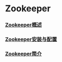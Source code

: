 # Zookeeper
### [Zookeeper概述](https://github.com/sunnyandgood/BigData/blob/master/Zookeeper/Zookeeper%E6%A6%82%E8%BF%B0.md)
### [Zookeeper安装与配置](https://github.com/sunnyandgood/BigData/blob/master/Zookeeper/Zookeeper安装与配置.md)
### [Zookeeper简介](https://github.com/sunnyandgood/BigData/blob/master/Zookeeper/Zookeeper简介.md)

